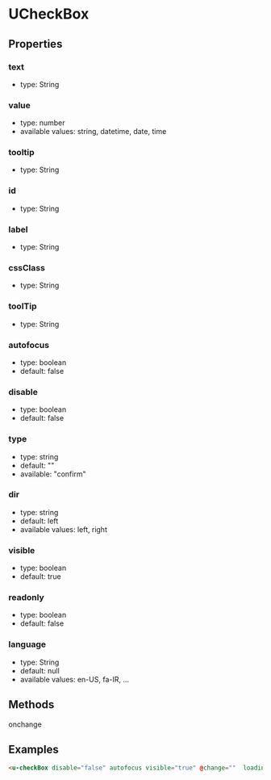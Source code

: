 # UCheckBox

## Properties

### text

* type: String

### value

* type: number
* available values: string, datetime, date, time

### tooltip

* type: String

### id

* type: String

### label

* type: String

### cssClass

* type: String

### toolTip

* type: String

### autofocus

* type: boolean
* default: false

### disable

* type: boolean
* default: false

### type

* type: string
* default: ""
* available: "confirm"


### dir

* type: string
* default: left
* available values: left, right

### visible

* type: boolean
* default: true

### readonly

* type: boolean
* default: false

### language

* type: String
* default: null
* available values: en-US, fa-IR, ...

## Methods

onchange


## Examples

```html
<u-checkBox disable="false" autofocus visible="true" @change=""  loading="true" />
```
